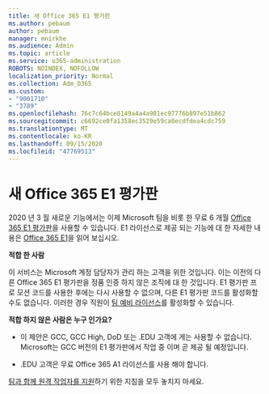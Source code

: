 ```yaml
---
title: 새 Office 365 E1 평가판
ms.author: pebaum
author: pebaum
manager: mnirkhe
ms.audience: Admin
ms.topic: article
ms.service: o365-administration
ROBOTS: NOINDEX, NOFOLLOW
localization_priority: Normal
ms.collection: Adm_O365
ms.custom:
- "9001710"
- "3789"
ms.openlocfilehash: 76c7c64bce8149a4a4a981ec97776b897e51b862
ms.sourcegitcommit: c6692ce0fa1358ec3529e59ca0ecdfdea4cdc759
ms.translationtype: MT
ms.contentlocale: ko-KR
ms.lasthandoff: 09/15/2020
ms.locfileid: "47769513"
---
```

# <a name="new-office-365-e1-trial"></a>새 Office 365 E1 평가판

2020 년 3 월 새로운 기능에서는 이제 Microsoft 팀을 비롯 한 무료 6 개월 [Office 365 E1 평가판](https://docs.microsoft.com/MicrosoftTeams/e1-trial-license)을 사용할 수 있습니다. E1 라이선스로 제공 되는 기능에 대 한 자세한 내용은 [Office 365 E1](https://www.microsoft.com/microsoft-365/business/office-365-enterprise-e1-business-software)을 읽어 보십시오.

**적합 한 사람**

이 서비스는 Microsoft 계정 담당자가 관리 하는 고객을 위한 것입니다. 이는 이전의 다른 Office 365 E1 평가판을 정품 인증 하지 않은 조직에 대 한 것입니다. E1 평가판 프로 모션 코드를 사용한 후에는 다시 사용할 수 없으며, 다른 E1 평가판 코드를 활성화할 수도 없습니다. 이러한 경우 직원이 [팀 예비 라이선스](https://docs.microsoft.com/MicrosoftTeams/teams-exploratory)를 활성화할 수 있습니다.

**적합 하지 않은 사람은 누구 인가요?**

- 이 제안은 GCC, GCC High, DoD 또는 .EDU 고객에 게는 사용할 수 없습니다. Microsoft는 GCC 버전의 E1 평가판에서 작업 중 이며 곧 제공 될 예정입니다.

 - .EDU 고객은 무료 Office 365 A1 라이선스를 사용 해야 합니다.

[팀과 함께 원격 작업자를 지원](https://docs.microsoft.com/MicrosoftTeams/support-remote-work-with-teams)하기 위한 지침을 모두 놓치지 마세요.
